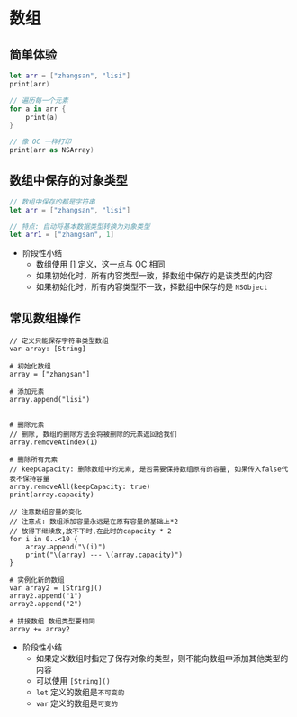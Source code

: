 # 数组

## 简单体验

```swift
let arr = ["zhangsan", "lisi"]
print(arr)

// 遍历每一个元素
for a in arr {
    print(a)
}

// 像 OC 一样打印
print(arr as NSArray)

```

## 数组中保存的对象类型

```swift
// 数组中保存的都是字符串
let arr = ["zhangsan", "lisi"]

// 特点: 自动将基本数据类型转换为对象类型
let arr1 = ["zhangsan", 1]
```

* 阶段性小结
    * 数组使用 [] 定义，这一点与 OC 相同
    * 如果初始化时，所有内容类型一致，择数组中保存的是该类型的内容
    * 如果初始化时，所有内容类型不一致，择数组中保存的是 `NSObject`

## 常见数组操作

```objc
// 定义只能保存字符串类型数组
var array: [String]

# 初始化数组
array = ["zhangsan"]

# 添加元素
array.append("lisi")


# 删除元素
// 删除, 数组的删除方法会将被删除的元素返回给我们
array.removeAtIndex(1)

# 删除所有元素
// keepCapacity: 删除数组中的元素, 是否需要保持数组原有的容量, 如果传入false代表不保持容量
array.removeAll(keepCapacity: true)
print(array.capacity)

// 注意数组容量的变化
// 注意点: 数组添加容量永远是在原有容量的基础上*2
// 放得下继续放,放不下时,在此时的capacity * 2
for i in 0..<10 {
    array.append("\(i)")
    print("\(array) --- \(array.capacity)")
}

# 实例化新的数组
var array2 = [String]()
array2.append("1")
array2.append("2")

# 拼接数组 数组类型要相同
array += array2

```

* 阶段性小结
    * 如果定义数组时指定了保存对象的类型，则不能向数组中添加其他类型的内容
    * 可以使用 `[String]()`
    * `let` 定义的数组是`不可变的`
    * `var` 定义的数组是`可变的`


